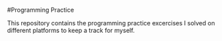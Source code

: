 #Programming Practice

This repository contains the programming practice excercises I solved on different platforms to keep a track for myself.
